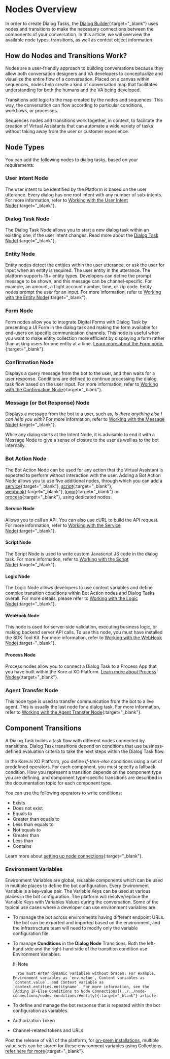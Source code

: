 # Nodes Overview

In order to create Dialog Tasks, the [Dialog Builder](../../using-the-dialog-builder-tool/){:target="_blank"} uses nodes and transitions to make the necessary connections between the components of your conversation. In this article, we will overview the available node types, transitions, as well as context object information.


## How do Nodes and Transitions Work?

Nodes are a user-friendly approach to building conversations because they allow both conversation designers and VA developers to conceptualize and visualize the entire flow of a conversation. Placed on a canvas within sequences, nodes help create a kind of conversation map that facilitates understanding for both the humans and the VA being developed. 

Transitions add logic to the map created by the nodes and sequences. This way, the conversation can flow according to particular conditions, workflows, or processes.

Sequences nodes and transitions work together, in context, to facilitate the creation of Virtual Assistants that can automate a wide variety of tasks without taking away from the user or customer experience.


## Node Types

You can add the following nodes to dialog tasks, based on your requirements:


### User Intent Node

The user intent to be identified by the Platform is based on the user utterance. Every dialog has one root intent with any number of sub-intents. For more information, refer to [Working with the User Intent Node](../working-with-the-user-intent-node/){:target="_blank"}.


### Dialog Task Node

The Dialog Task Node allows you to start a new dialog task within an existing one, if the user intent changes. Read more about the [Dialog Task Node](../working-with-the-dialog-node/){:target="_blank"}.


### Entity Node

Entity nodes detect the entities within the user utterance, or ask the user for input when an entity is required. The user entity in the utterance. The platform supports 15+ entity types. Developers can define the prompt message to be shown, and this message can be channel-specific. For example, an amount, a flight account number, time, or zip code. Entity nodes prompt the user for an input. For more information, refer to [Working with the Entity Node](../working-with-the-entity-node/){:target="_blank"}.


### Form Node

Form nodes allow you to integrate Digital Forms with Dialog Task by presenting a UI Form in the dialog task and making the form available for end-users on specific communication channels. This node is useful when you want to make entity collection more efficient by displaying a form rather than asking users for one entity at a time. [Learn more about the Form node.](../working-with-the-form-node/){:target="_blank"}.


### Confirmation Node

Displays a query message from the bot to the user, and then waits for a user response. Conditions are defined to continue processing the dialog task flow based on the user input. For more information, refer to [Working with the Confirmation Node](../working-with-the-confirmation-nodes/){:target="_blank"}.


### Message (or Bot Response) Node

Displays a message from the bot to a user, such as, _Is there anything else I can help you with?_ For more information, refer to [Working with the Message Node](../working-with-the-message-nodes/){:target="_blank"}.

While any dialog starts at the Intent Node, it is advisable to end it with a Message Node to give a sense of closure to the user as well as to the bot internally.


### Bot Action Node

The Bot Action Node can be used for any action that the Virtual Assistant is expected to perform without interaction with the user. Adding a Bot Action Node allows you to use five additional nodes, through which you can add a [service](../working-with-the-service-node/){:target="_blank"}, [script](../working-with-the-script-node/){:target="_blank"}, [webhook](../working-with-the-web-hook-node/){:target="_blank"}, [logic](../working-with-the-logic-node/){:target="_blank"} or [process](../process-nodes/){:target="_blank"}, using dedicated nodes.


#### Service Node

Allows you to call an API. You can also use cURL to build the API request. For more information, refer to [Working with the Service Node](../working-with-the-service-node/){:target="_blank"}.


#### Script Node

The Script Node is used to write custom Javascript JS code in the dialog task. For more information, refer to [Working with the Script Node](../working-with-the-script-node/){:target="_blank"}.


#### Logic Node

The Logic Node allows developers to use context variables and define complex transition conditions within Bot Action nodes and Dialog Tasks overall. For more details, please refer to  [Working with the Logic Node](../working-with-the-logic-node/){:target="_blank"}.


#### WebHook Node

This node is used for server-side validation, executing business logic, or making backend server API calls. To use this node, you must have installed the SDK Tool Kit. For more information, refer to [Working with the WebHook Node](../working-with-the-web-hook-node/){:target="_blank"}.


#### Process Node

Process nodes allow you to connect a Dialog Task to a Process App that you have built within the Kore.ai XO Platform. [Learn more about Process Nodes](../process-nodes/){:target="_blank"}.


### Agent Transfer Node

This node type is used to transfer communication from the bot to a live agent. This is usually the last node for a dialog task. For more information, refer to [Working with the Agent Transfer Node](../working-with-the-agent-transfer-node/){:target="_blank"}.


## Component Transitions

A Dialog Task builds a task flow with different nodes connected by transitions. Dialog Task transitions depend on conditions that use business-defined evaluation criteria to take the next steps within the Dialog Task flow.

In the Kore.ai XO Platform, you define _If-then-else_ conditions using a set of predefined operators. For each component, you must specify a fallback condition. How you represent a transition depends on the component type you are defining, and component type-specific transitions are described in the documentation topic for each component type.

You can use the following operators to write conditions:

* Exists
* Does not exist
* Equals to
* Greater than equals to
* Less than equals to
* Not equals to
* Greater than
* Less than
* Contains

Learn more about [setting up node connections](../../node-connections/nodes-conditions/){:target="_blank"}.


### Environment Variables

Environment Variables are global, reusable components which can be used in multiple places to define the bot configuration. Every Environment Variable is a key-value pair. The Variable Keys can be used at various places in the bot configuration. The platform will resolve/replace the Variable Keys with Variables Values during the conversation. Some of the typical use cases where a developer can use environment variables are:

* To manage the bot across environments having different endpoint URLs. The bot can be exported and imported based on the environment, and the infrastructure team will need to modify only the variable configuration file.
* To manage **Conditions** in the **Dialog Node** Transitions. Both the left-hand side and the right-hand side of the transition condition use Environment Variables.  
  
    !!! Note
    
        You must enter dynamic variables without braces. For example, Environment variables as `env.value`, Content variables as `content.value`, and Context variable as `context.entities.entityname`. For more information, see the [Adding IF-Else Conditions to Node Connections](../../node-connections/nodes-conditions/#entity){:target="_blank"} article.

* To define and manage the bot response that is repeated within the bot configuration as variables.
* Authorization Token
* Channel-related tokens and URLs

Post the release of v8.1 of the platform, for <span style="text-decoration:underline;">on-prem installations</span>, multiple value sets can be stored for these environment variables using Collections, [refer here for more](../../../../../app-settings/variables/collections){:target="_blank"}.